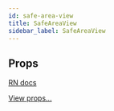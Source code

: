 ```yaml
---
id: safe-area-view
title: SafeAreaView
sidebar_label: SafeAreaView
---
```


## Props

[RN docs](https://facebook.github.io/react-native/docs/safeareaview.html)

[View props...](view.html)
